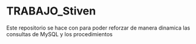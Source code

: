 # TRABAJO_Stiven

Este repositorio se hace con para poder reforzar de manera dinamica las consultas de MySQL y los procedimientos

